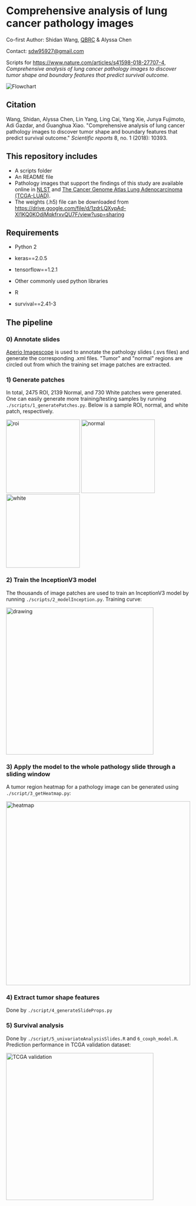 # Comprehensive analysis of lung cancer pathology images

Co-first Author: Shidan Wang, [QBRC](https://qbrc.swmed.edu/) & Alyssa Chen

Contact: sdw95927@gmail.com

Scripts for https://www.nature.com/articles/s41598-018-27707-4, _Comprehensive analysis of lung cancer pathology images to discover tumor shape and boundary features that predict survival outcome_.

![Flowchart](./assets/Figure1.JPG)

## Citation 

Wang, Shidan, Alyssa Chen, Lin Yang, Ling Cai, Yang Xie, Junya Fujimoto, Adi Gazdar, and Guanghua Xiao. "Comprehensive analysis of lung cancer pathology images to discover tumor shape and boundary features that predict survival outcome." _Scientific reports_ 8, no. 1 (2018): 10393.

## This repository includes

* A scripts folder
* An README file
* Pathology images that support the findings of this study are available online in [NLST](https://biometry.nci.nih.gov/cdas/nlst/) and [The Cancer Genome Atlas Lung Adenocarcinoma (TCGA-LUAD)](https://wiki.cancerimagingarchive.net/display/Public/TCGA-LUAD).
* The weights (.h5) file can be downloaded from https://drive.google.com/file/d/1zdrLQXypAd-XI1KQ0KOdjMqkfrxvQU7F/view?usp=sharing

## Requirements

* Python 2
* keras==2.0.5
* tensorflow==1.2.1
* Other commonly used python libraries

* R
* survival==2.41-3

## The pipeline

### 0) Annotate slides

[Aperio Imagescope](https://www.leicabiosystems.com/digital-pathology/manage/aperio-imagescope/) is used to annotate the pathology slides (.svs files) and generate the corresponding .xml files. "Tumor" and "normal" regions are circled out from which the training set image patches are extracted.

### 1) Generate patches

In total, 2475 ROI, 2139 Normal, and 730 White patches were generated. One can easily generate more training/testing samples by running `./scripts/1_generatePatches.py`. Below is a sample ROI, normal, and white patch, respectively.

<img src="./assets/roi.png" alt="roi" width="200"/> <img src="./assets/normal.png" alt="normal" width="200"/> <img src="./assets/white.png" alt="white" width="200"/>

### 2) Train the InceptionV3 model

The thousands of image patches are used to train an InceptionV3 model by running `./scripts/2_modelInception.py`. Training curve:

<img src="./assets/inceptionloss.png" alt="drawing" width="400"/>

### 3) Apply the model to the whole pathology slide through a sliding window

A tumor region heatmap for a pathology image can be generated using `./script/3_getHeatmap.py`:

<img src="./assets/Figure2.jpg" alt="heatmap" width="500"/>

### 4) Extract tumor shape features

Done by `./script/4_generateSlideProps.py`

### 5) Survival analysis

Done by `./script/5_univariateAnalysisSlides.R` and `6_coxph_model.R`. Prediction performance in TCGA validation dataset:

<img src="./assets/Figure4.jpg" alt="TCGA validation" width="400"/>
